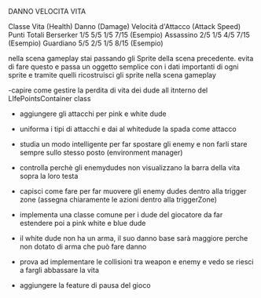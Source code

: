 DANNO
VELOCITA
VITA

Classe Vita (Health)    Danno (Damage)    Velocità d'Attacco (Attack Speed)    Punti Totali
Berserker 1/5 5/5 1/5 7/15 (Esempio)
Assassino 2/5 1/5 4/5 7/15 (Esempio)
Guardiano 5/5 2/5 1/5 8/15 (Esempio)

nella scena gameplay stai passando gli Sprite della scena precedente. evita di fare questo
e passa un oggetto semplice
con i dati importanti di ogni sprite
e tramite quelli ricostruisci gli sprite nella scena gameplay

-capire come gestire la perdita di vita dei dude all itnterno del LIfePointsContainer class

- aggiungere gli attacchi per pink e white dude
- uniforma i tipi di attacchi e dai al whitedude la spada come attacco
- studia un modo intelligente per far spostare gli enemy e non farli stare sempre sullo stesso posto (environment
  manager)
- controlla perchè gli enemydudes non visualizzano la barra della vita sopra la loro testa
- capisci come fare per far muovere gli enemy dudes dentro alla trigger zone (assegna chiaramente le azioni dentro alla
  triggerZone)

- implementa una classe comune per i dude del giocatore da far estendere poi a pink white e blue dude
- il white dude non ha un arma, il suo danno base sarà maggiore perche non dotato di arma che può fare danno
- prova ad implementare le collisioni tra weapon e enemy e vedo se riesci a fargli abbassare la vita
- aggiungere la feature di pausa del gioco